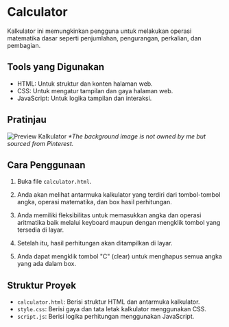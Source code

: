 # Calculator

Kalkulator ini memungkinkan pengguna untuk melakukan operasi matematika dasar seperti penjumlahan, pengurangan, perkalian, dan pembagian. 

## Tools yang Digunakan

- HTML: Untuk struktur dan konten halaman web.
- CSS: Untuk mengatur tampilan dan gaya halaman web.
- JavaScript: Untuk logika tampilan dan interaksi.

## Pratinjau
![Preview Kalkulator](kalkulator.gif)
_*The background image is not owned by me but sourced from Pinterest._

## Cara Penggunaan
1. Buka file `calculator.html`.

2. Anda akan melihat antarmuka kalkulator yang terdiri dari tombol-tombol angka, operasi matematika, dan box hasil perhitungan.

3. Anda memiliki fleksibilitas untuk memasukkan angka dan operasi aritmatika baik melalui keyboard maupun dengan mengklik tombol yang tersedia di layar.

4. Setelah itu, hasil perhitungan akan ditampilkan di layar.

6. Anda dapat mengklik tombol "C" (clear) untuk menghapus semua angka yang ada dalam box.

## Struktur Proyek

- `calculator.html`: Berisi struktur HTML dan antarmuka kalkulator.
- `style.css`: Berisi gaya dan tata letak kalkulator menggunakan CSS.
- `script.js`: Berisi logika perhitungan menggunakan JavaScript.
